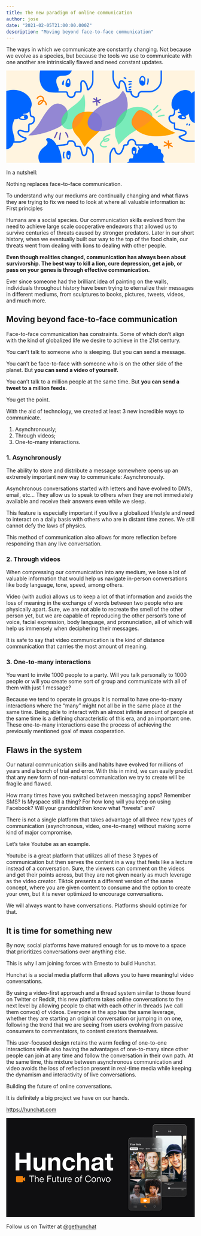 ```yaml
---
title: The new paradigm of online communication
author: jose
date: "2021-02-05T21:00:00.000Z"
description: "Moving beyond face-to-face communication"
---
```


The ways in which we communicate are constantly changing. Not because we evolve as a species, but because the tools we use to communicate with one another are intrinsically flawed and need constant updates.

![Faces](./faces.png)

In a nutshell:

Nothing replaces face-to-face communication.

To understand why our mediums are continually changing and what flaws they are trying to fix we need to look at where all valuable information is: First principles

Humans are a social species. Our communication skills evolved from the need to achieve large scale cooperative endeavors that allowed us to survive centuries of threats caused by stronger predators. Later in our short history, when we eventually built our way to the top of the food chain, our threats went from dealing with lions to dealing with other people.

**Even though realities changed, communication has always been about survivorship. The best way to kill a lion, cure depression, get a job, or pass on your genes is through effective communication.**

Ever since someone had the brilliant idea of painting on the walls, individuals throughout history have been trying to eternalize their messages in different mediums, from sculptures to books, pictures, tweets, videos, and much more.


## Moving beyond face-to-face communication

Face-to-face communication has constraints. Some of which don’t align with the kind of globalized life we desire to achieve in the 21st century.

You can’t talk to someone who is sleeping. But you can send a message.

You can’t be face-to-face with someone who is on the other side of the planet. But **you can send a video of yourself.**

You can’t talk to a million people at the same time. But **you can send a tweet to a million feeds.**

You get the point.

With the aid of technology, we created at least 3 new incredible ways to communicate.

1. Asynchronously;
2. Through videos;
3. One-to-many interactions.


### 1. Asynchronously

The ability to store and distribute a message somewhere opens up an extremely important new way to communicate: Asynchronously.

Asynchronous conversations started with letters and have evolved to DM’s, email, etc… They allow us to speak to others when they are not immediately available and receive their answers even while we sleep.

This feature is especially important if you live a globalized lifestyle and need to interact on a daily basis with others who are in distant time zones. We still cannot defy the laws of physics.

This method of communication also allows for more reflection before responding than any live conversation.


### 2. Through videos

When compressing our communication into any medium, we lose a lot of valuable information that would help us navigate in-person conversations like body language, tone, speed, among others.

Video (with audio) allows us to keep a lot of that information and avoids the loss of meaning in the exchange of words between two people who are physically apart. Sure, we are not able to recreate the smell of the other person yet, but we are capable of reproducing the other person’s tone of voice, facial expression, body language, and pronunciation, all of which will help us immensely when deciphering their messages.

It is safe to say that video communication is the kind of distance communication that carries the most amount of meaning.


### 3. One-to-many interactions

You want to invite 1000 people to a party. Will you talk personally to 1000 people or will you create some sort of group and communicate with all of them with just 1 message?

Because we tend to operate in groups it is normal to have one-to-many interactions where the “many” might not all be in the same place at the same time. Being able to interact with an almost infinite amount of people at the same time is a defining characteristic of this era, and an important one. These one-to-many interactions ease the process of achieving the previously mentioned goal of mass cooperation.


## Flaws in the system

Our natural communication skills and habits have evolved for millions of years and a bunch of trial and error. With this in mind, we can easily predict that any new form of non-natural communication we try to create will be fragile and flawed.

How many times have you switched between messaging apps? Remember SMS? Is Myspace still a thing? For how long will you keep on using Facebook? Will your grandchildren know what “tweets” are?

There is not a single platform that takes advantage of all three new types of communication (asynchronous, video, one-to-many) without making some kind of major compromise.

Let’s take Youtube as an example.

Youtube is a great platform that utilizes all of these 3 types of communication but then serves the content in a way that feels like a lecture instead of a conversation. Sure, the viewers can comment on the videos and get their points across, but they are not given nearly as much leverage as the video creator. Tiktok presents a different version of the same concept, where you are given content to consume and the option to create your own, but it is never optimized to encourage conversations.

We will always want to have conversations. Platforms should optimize for that.


## It is time for something new

By now, social platforms have matured enough for us to move to a space that prioritizes conversations over anything else.

This is why I am joining forces with Ernesto to build Hunchat.

Hunchat is a social media platform that allows you to have meaningful video conversations.

By using a video-first approach and a thread system similar to those found on Twitter or Reddit, this new platform takes online conversations to the next level by allowing people to chat with each other in threads (we call them convos) of videos. Everyone in the app has the same leverage, whether they are starting an original conversation or jumping in on one, following the trend that we are seeing from users evolving from passive consumers to commentators, to content creators themselves.

This user-focused design retains the warm feeling of one-to-one interactions while also having the advantages of one-to-many since other people can join at any time and follow the conversation in their own path. At the same time, this mixture between asynchronous communication and video avoids the loss of reflection present in real-time media while keeping the dynamism and interactivity of live conversations.

Building the future of online conversations.

It is definitely a big project we have on our hands.

https://hunchat.com

![Hunchat website](./hunchat.png)

Follow us on Twitter at [@gethunchat](https://twitter.com/GetHunchat)
